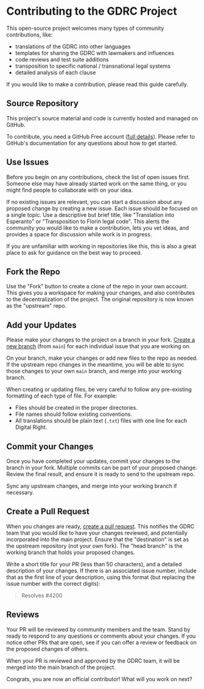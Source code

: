 # Contributing to the GDRC Project

This open-source project welcomes many types of community contributions, like:

- translations of the GDRC into other languages
- templates for sharing the GDRC with lawmakers and influences
- code reviews and test suite additions
- transposition to specific national / transnational legal systems
- detailed analysis of each clause

If you would like to make a contribution, please read this guide carefully.

## Source Repository

This project's source material and code is currently hosted and managed on GitHub.

To contribute, you need a GitHub Free account ([full details](https://docs.github.com/en/get-started/onboarding/getting-started-with-your-github-account)).
Please refer to GitHub's documentation for any questions about how to get started.

## Use Issues

Before you begin on any contributions, check the list of open issues first.
Someone else may have already started work on the same thing, or you might find people to collaborate with on your idea.

If no existing issues are relevant, you can start a discussion about any proposed change by creating a new issue.
Each issue should be focused on a single topic.
Use a descriptive but brief title, like "Translation into Esperanto" or "Transposition to Florin legal code".
This alerts the community you would like to make a contribution, lets you vet ideas, and provides a space for discussion while work is in progress.

If you are unfamiliar with working in repositories like this, this is also a great place to ask for guidance on the best way to proceed.

## Fork the Repo

Use the "Fork" button to create a clone of the repo in your own account.
This gives you a workspace for making your changes, and also contributes to the decentralization of the project.
The original repository is now known as the "upstream" repo.

## Add your Updates

Please make your changes to the project on a branch in your fork. [Create a new branch](https://docs.github.com/en/pull-requests/collaborating-with-pull-requests/proposing-changes-to-your-work-with-pull-requests/creating-and-deleting-branches-within-your-repository) (from `main`) for each individual issue that you are working on.

On your branch, make your changes or add new files to the repo as needed.
If the upstream repo changes in the meantime, you will be able to sync those changes to your own `main` branch, and merge into your working branch.

When creating or updating files, be very careful to follow any pre-existing formatting of each type of file.
For example:

- Files should be created in the proper directories.
- File names should follow existing conventions.
- All translations should be plain text (`.txt`) files with one line for each Digital Right.

## Commit your Changes

Once you have completed your updates, commit your changes to the branch in your fork.
Multiple commits can be part of your proposed change.
Review the final result, and ensure it is ready to send to the upstream repo.

Sync any upstream changes, and merge into your working branch if necessary.

## Create a Pull Request

When you changes are ready, [create a pull request](https://docs.github.com/en/pull-requests/collaborating-with-pull-requests/proposing-changes-to-your-work-with-pull-requests/creating-a-pull-request).
This notifies the GDRC team that you would like to have your changes reviewed, and potentially incorporated into the main project.
Ensure that the "destination" is set as the upstream repository (not your own fork). The "head branch" is the working branch that holds your proposed changes.

Write a short title for your PR (less than 50 characters), and a detailed description of your changes.
If there is an associated issue number, include that as the first line of your description, using this format (but replacing the issue number with the correct digits):

> Resolves #4200

## Reviews

Your PR will be reviewed by community members and the team.
Stand by ready to respond to any questions or comments about your changes.
If you notice other PRs that are open, see if you can offer a review or feedback on the proposed changes of others.

When your PR is reviewed and approved by the GDRC team, it will be merged into the main branch of the project.

Congrats, you are now an official contributor! What will you work on next?
